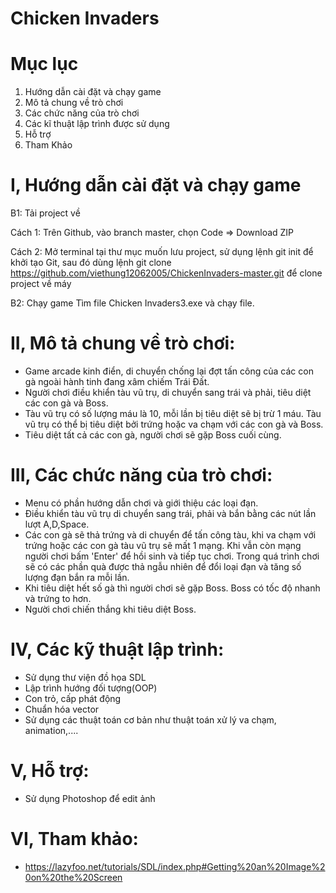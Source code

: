 # Chicken Invaders
# Mục lục
1. Hướng dẫn cài đặt và chạy game
2. Mô tả chung về trò chơi
3. Các chức năng của trò chơi
4. Các kĩ thuật lập trình được sử dụng
5. Hỗ trợ
6. Tham Khảo
# I, Hướng dẫn cài đặt và chạy game
B1: Tải project về

Cách 1: Trên Github, vào branch master, chọn Code => Download ZIP

Cách 2: Mở terminal tại thư mục muốn lưu project, sử dụng lệnh git init để khởi tạo Git, sau đó dùng lệnh git clone https://github.com/viethung12062005/ChickenInvaders-master.git để clone project về máy

B2: Chạy game
Tìm file Chicken Invaders3.exe và chạy file.
# II, Mô tả chung về trò chơi:
- Game arcade kinh điển, di chuyển chống lại đợt tấn công của các con gà ngoài hành tinh đang xâm chiếm Trái Đất.
- Người chơi điều khiển tàu vũ trụ, di chuyển sang trái và phải, tiêu diệt các con gà và Boss.
- Tàu vũ trụ có số lượng máu là 10, mỗi lần bị tiêu diệt sẽ bị trừ 1 máu. Tàu vũ trụ có thể bị tiêu diệt bởi trứng hoặc va chạm với các con gà và Boss.
- Tiêu diệt tất cả các con gà, người chơi sẽ gặp Boss cuối cùng.
# III, Các chức năng của trò chơi:
- Menu có phần hướng dẫn chơi và giới thiệu các loại đạn.
- Điều khiển tàu vũ trụ di chuyển sang trái, phải và bắn bằng các nút lần lượt A,D,Space.
- Các con gà sẽ thả trứng và di chuyển để tấn công tàu, khi va chạm với trứng hoặc các con gà tàu vũ trụ sẽ mất 1 mạng. Khi vẫn còn mạng người chơi bấm 'Enter' để hồi sinh và tiếp tục chơi. Trong quá trình chơi sẽ có các phần quà được thả ngẫu nhiên để đổi loại đạn và tăng số lượng đạn bắn ra mỗi lần.
- Khi tiêu diệt hết số gà thì người chơi sẽ gặp Boss. Boss có tốc độ nhanh và trứng to hơn.
- Người chơi chiến thắng khi tiêu diệt Boss.
# IV, Các kỹ thuật lập trình:
- Sử dụng thư viện đồ họa SDL
- Lập trình hướng đối tượng(OOP)
- Con trỏ, cấp phát động
- Chuẩn hóa vector
- Sử dụng các thuật toán cơ bản như thuật toán xử lý va chạm, animation,....
# V, Hỗ trợ:
- Sử dụng Photoshop để edit ảnh
# VI, Tham khảo:
- https://lazyfoo.net/tutorials/SDL/index.php#Getting%20an%20Image%20on%20the%20Screen
